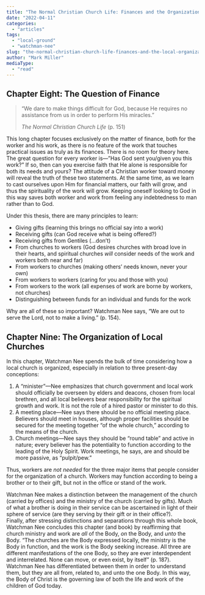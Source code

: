 ```yaml
---
title: "The Normal Christian Church Life: Finances and the Organization of Local Churches (Chapters 8 - 9)"
date: "2022-04-11"
categories: 
  - "articles"
tags: 
  - "local-ground"
  - "watchman-nee"
slug: "the-normal-christian-church-life-finances-and-the-local-organization-chapters-8-9"
author: "Mark Miller"
mediaType: 
  - "read"
---
```


## Chapter Eight: The Question of Finance

> “We dare to make things difficult for God, because He requires no assistance from us in order to perform His miracles.”
> 
> _The Normal Christian Church Life_ (p. 151)

This long chapter focuses exclusively on the matter of finance, both for the worker and his work, as there is no feature of the work that touches practical issues as truly as its finances. There is no room for theory here. The great question for every worker is—”Has God sent you/given you this work?” If so, then can you exercise faith that He alone is responsible for both its needs and yours? The attitude of a Christian worker toward money will reveal the truth of these two statements. At the same time, as we learn to cast ourselves upon Him for financial matters, our faith will grow, and thus the spirituality of the work will grow. Keeping oneself looking to God in this way saves both worker and work from feeling any indebtedness to man rather than to God.

Under this thesis, there are many principles to learn:

- Giving gifts (learning this brings no official say into a work)
- Receiving gifts (can God receive what is being offered?)
- Receiving gifts from Gentiles (...don’t)
- From churches to workers (God desires churches with broad love in their hearts, and spiritual churches _will_ consider needs of the work and workers both near and far)
- From workers to churches (making others’ needs known, never your own)
- From workers to workers (caring for you and those with you)
- From workers to the work (all expenses of work are borne by workers, not churches)
- Distinguishing between funds for an individual and funds for the work

Why are all of these so important? Watchman Nee says, “We are out to serve the Lord, not to make a living.” (p. 154).

## Chapter Nine: The Organization of Local Churches

In this chapter, Watchman Nee spends the bulk of time considering how a local church is organized, especially in relation to three present-day conceptions:

1. A “minister”—Nee emphasizes that church government and local work should officially be overseen by elders and deacons, chosen from local brethren, and all local believers bear responsibility for the spiritual growth and work. It is not the role of a hired pastor or minister to do this.
2. A meeting place—Nee says there should be no official meeting place. Believers should meet in houses, although proper facilities should be secured for the meeting together “of the whole church,” according to the means of the church.
3. Church meetings—Nee says they should be “round table” and active in nature; every believer has the potentiality to function according to the leading of the Holy Spirit. Work meetings, he says, are and should be more passive, as “pulpit/pew.”

Thus, workers are _not needed_ for the three major items that people consider for the organization of a church. Workers may function according to being a brother or to their gift, but not in the office or stand of the work. 

Watchman Nee makes a distinction between the management of the church (carried by offices) and the ministry of the church (carried by gifts). Much of what a brother is doing in their service can be ascertained in light of their sphere of service (are they serving by their gift or in their office?).   
Finally, after stressing distinctions and separations through this whole book, Watchman Nee concludes this chapter (and book) by reaffirming that church ministry and work are _all_ of the Body, _on_ the Body, and _unto_ the Body. “The churches are the Body expressed locally, the ministry is the Body in function, and the work is the Body seeking increase. All three are different manifestations of the one Body, so they are ever interdependent and interrelated. None can move, or even exist, by itself” (p. 187). Watchman Nee has differentiated between them in order to understand them, but they are all from, related to, and unto the one Body. In this way, the Body of Christ is the governing law of both the life and work of the children of God today.
